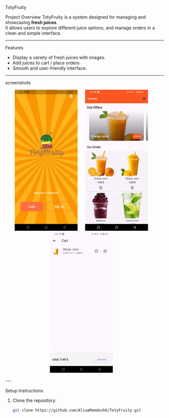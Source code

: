 TotyFruity

 Project Overview
TotyFruity is a system designed for managing and showcasing **fresh juices**.  
It allows users to explore different juice options, and manage orders in a clean and simple interface.  

---

 Features
-  Display a variety of fresh juices with images.
-  Add juices to cart / place orders.
-  Smooth and user-friendly interface.
---
screenshots
<p align="center">
  <img src="screenshots/welcome.jpeg" alt="Welcome" width="200" hight="100" style="margin-right:20px;"/>
  <img src="screenshots/home.jpeg" alt="Home" width="200" hight="100" style="margin-right:20px;"/>
  <img src="screenshots/cart.jpeg" alt="Cart" width="200" hight="100" style="margin-right:20px;"/>

</p>
---

 Setup Instructions
1. Clone the repository:
   ```bash
   git clone https://github.com/AliaaMamdouh6/TotyFruity.git
